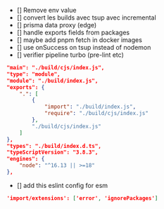- [] Remove env value
- [] convert les builds avec tsup avec incremental
- [] prisma data proxy (edge)
- [] handle exports fields from packages
- [] maybe add pnpm fetch in docker images
- [] use onSuccess on tsup instead of nodemon
- [] verifier pipeline turbo (pre-lint etc)

```json
"main": "./build/cjs/index.js",
"type": "module",
"module": "./build/index.js",
"exports": {
	".": [
		{
			"import": "./build/index.js",
			"require": "./build/cjs/index.js"
		},
		"./build/cjs/index.js"
	]
},
"types": "./build/index.d.ts",
"typeScriptVersion": "3.8.3",
"engines": {
	"node": "^16.13 || >=18"
},
```

 - [] add this eslint config for esm

```json
'import/extensions': ['error', 'ignorePackages']
```

